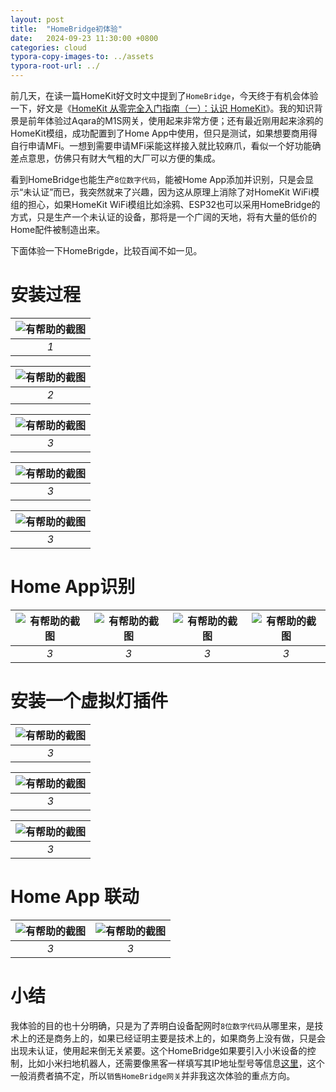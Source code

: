 ```yaml
---
layout: post
title:  "HomeBridge初体验"
date:   2024-09-23 11:30:00 +0800
categories: cloud
typora-copy-images-to: ../assets
typora-root-url: ../
---
```


前几天，在读一篇HomeKit好文时文中提到了`HomeBridge`，今天终于有机会体验一下，好文是《[HomeKit 从零完全入门指南（一）：认识 HomeKit][1]》。我的知识背景是前年体验过Aqara的M1S网关，使用起来非常方便；还有最近刚用起来涂鸦的HomeKit模组，成功配置到了Home App中使用，但只是测试，如果想要商用得自行申请MFi。一想到需要申请MFi采能这样接入就比较麻爪，看似一个好功能确差点意思，仿佛只有财大气粗的大厂可以方便的集成。

看到HomeBridge也能生产`8位数字代码`，能被Home App添加并识别，只是会显示“未认证”而已，我突然就来了兴趣，因为这从原理上消除了对HomeKit WiFi模组的担心，如果HomeKit WiFi模组比如涂鸦、ESP32也可以采用HomeBridge的方式，只是生产一个未认证的设备，那将是一个广阔的天地，将有大量的低价的Home配件被制造出来。

下面体验一下HomeBrigde，比较百闻不如一见。

# 安装过程

| ![有帮助的截图](/assets/微信截图_20240923103805.png) |
| :----------------------------------------: |
|          *1*          |

| ![有帮助的截图](/assets/微信截图_20240923103836.png) |
| :----------------------------------------: |
|          *2*          |

| ![有帮助的截图](/assets/微信截图_20240923103850.png) |
| :----------------------------------------: |
|          *3*          |

| ![有帮助的截图](/assets/微信截图_20240923103914.png) |
| :----------------------------------------: |
|          *3*          |


| ![有帮助的截图](/assets/微信截图_20240923105508.png) |
| :----------------------------------------: |
|          *3*          |

# Home App识别

| ![有帮助的截图](/assets/4e805ba681af95243f2f42236a6b646.jpg) | ![有帮助的截图](/assets/f64c430c642e22ae9757c6a409cdf07.jpg) | ![有帮助的截图](/assets/a2cc7b74fdfb12acfa19d03b98583b1.jpg) | ![有帮助的截图](/assets/630e190620e0c19074bc2bf73311b42.jpg) |
| :----------------------------------------: | :----------------------------------------: | :----------------------------------------: | :----------------------------------------: |
|          *3*          |         *3*          |         *3*          |         *3*          |

# 安装一个虚拟灯插件

| ![有帮助的截图](/assets/微信截图_20240923105710.png) |
| :----------------------------------------: |
|          *3*          |

| ![有帮助的截图](/assets/微信截图_20240923105726.png) |
| :----------------------------------------: |
|          *3*          |

| ![有帮助的截图](/assets/微信截图_20240923115418.png) |
| :----------------------------------------: |
|          *3*          |

# Home App 联动

| ![有帮助的截图](/assets/0c659350386c85159c88928b335c70a.jpg) | ![有帮助的截图](/assets/9f6aa4d43cebdbdcc18abb7b971b8de.jpg) |
| :----------------------------------------: | :----------------------------------------: |
|          *3*          |         *3*          |

# 小结

我体验的目的也十分明确，只是为了弄明白设备配网时`8位数字代码`从哪里来，是技术上的还是商务上的，如果已经证明主要是技术上的，如果商务上没有做，只是会出现未认证，使用起来倒无关紧要。这个HomeBridge如果要引入小米设备的控制，比如小米扫地机器人，还需要像黑客一样填写其IP地址型号等信息[这里][2]，这个一般消费者搞不定，所以`销售HomeBridge网关`并非我这次体验的重点方向。

[1]: https://sspai.com/post/67784
[2]: https://github.com/homebridge-xiaomi-roborock-vacuum/homebridge-xiaomi-roborock-vacuum


